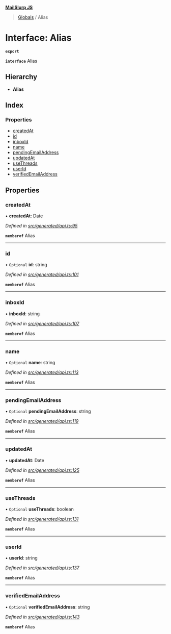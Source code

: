 **[MailSlurp JS](../README.md)**

> [Globals](../README.md) / Alias

# Interface: Alias

**`export`** 

**`interface`** Alias

## Hierarchy

* **Alias**

## Index

### Properties

* [createdAt](alias.md#createdat)
* [id](alias.md#id)
* [inboxId](alias.md#inboxid)
* [name](alias.md#name)
* [pendingEmailAddress](alias.md#pendingemailaddress)
* [updatedAt](alias.md#updatedat)
* [useThreads](alias.md#usethreads)
* [userId](alias.md#userid)
* [verifiedEmailAddress](alias.md#verifiedemailaddress)

## Properties

### createdAt

•  **createdAt**: Date

*Defined in [src/generated/api.ts:95](https://github.com/mailslurp/mailslurp-client/blob/8726614/src/generated/api.ts#L95)*

**`memberof`** Alias

___

### id

• `Optional` **id**: string

*Defined in [src/generated/api.ts:101](https://github.com/mailslurp/mailslurp-client/blob/8726614/src/generated/api.ts#L101)*

**`memberof`** Alias

___

### inboxId

•  **inboxId**: string

*Defined in [src/generated/api.ts:107](https://github.com/mailslurp/mailslurp-client/blob/8726614/src/generated/api.ts#L107)*

**`memberof`** Alias

___

### name

• `Optional` **name**: string

*Defined in [src/generated/api.ts:113](https://github.com/mailslurp/mailslurp-client/blob/8726614/src/generated/api.ts#L113)*

**`memberof`** Alias

___

### pendingEmailAddress

• `Optional` **pendingEmailAddress**: string

*Defined in [src/generated/api.ts:119](https://github.com/mailslurp/mailslurp-client/blob/8726614/src/generated/api.ts#L119)*

**`memberof`** Alias

___

### updatedAt

•  **updatedAt**: Date

*Defined in [src/generated/api.ts:125](https://github.com/mailslurp/mailslurp-client/blob/8726614/src/generated/api.ts#L125)*

**`memberof`** Alias

___

### useThreads

• `Optional` **useThreads**: boolean

*Defined in [src/generated/api.ts:131](https://github.com/mailslurp/mailslurp-client/blob/8726614/src/generated/api.ts#L131)*

**`memberof`** Alias

___

### userId

•  **userId**: string

*Defined in [src/generated/api.ts:137](https://github.com/mailslurp/mailslurp-client/blob/8726614/src/generated/api.ts#L137)*

**`memberof`** Alias

___

### verifiedEmailAddress

• `Optional` **verifiedEmailAddress**: string

*Defined in [src/generated/api.ts:143](https://github.com/mailslurp/mailslurp-client/blob/8726614/src/generated/api.ts#L143)*

**`memberof`** Alias
